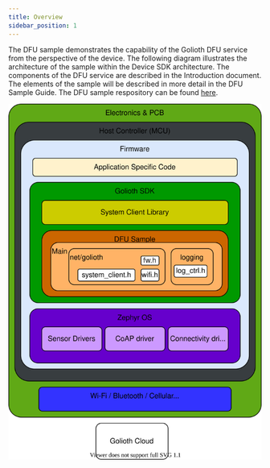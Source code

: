```yaml
---
title: Overview
sidebar_position: 1
---
```

The DFU sample demonstrates the capability of the Golioth DFU service from the perspective of the device.  The following diagram illustrates the architecture of the sample within the Device SDK architecture. The components of the DFU service are described in the Introduction document. The elements of the sample will be described in more detail in the DFU Sample Guide. The DFU sample respository can be found [here](https://github.com/golioth/zephyr-sdk/tree/main/samples/dfu).

![Console](../assets/dfu-svg-a4.svg)


[//]: # (Go into detail regarding use of the API in a modular fashion. Detail the process of adding the DFU components to a standard )
[//]: # (sample application like Blinky to encourage the distinguishing of the API from the DFU sample.  Provide some insight into)   
[//]: # (the system_client.c functions that enable the DFU service.)

